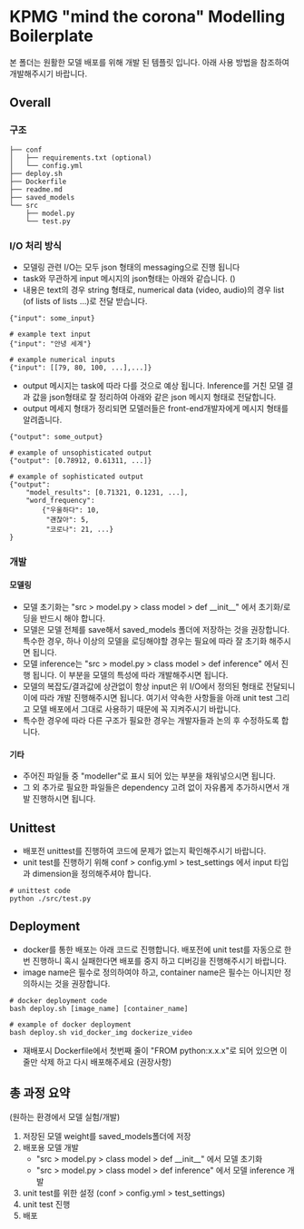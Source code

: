 # KPMG "mind the corona" Modelling Boilerplate

본 폴더는 원활한 모델 배포를 위해 개발 된 템플릿 입니다. 아래 사용 방법을 참조하여 개발해주시기 바랍니다.

## Overall

### 구조
``` shell
├── conf
│   ├── requirements.txt (optional)
│   └── config.yml
├── deploy.sh
├── Dockerfile
├── readme.md
├── saved_models
└── src
    ├── model.py
    └── test.py
```
### I/O 처리 방식
* 모델링 관련 I/O는 모두 json 형태의 messaging으로 진행 됩니다
* task와 무관하게 input 메시지의 json형태는 아래와 같습니다. ()
* 내용은 text의 경우 string 형태로, numerical data (video, audio)의 경우 list (of lists of lists ...)로 전달 받습니다.
``` 
{"input": some_input}

# example text input
{"input": "안녕 세계"}

# example numerical inputs
{"input": [[79, 80, 100, ...],...]}
```
* output 메시지는 task에 따라 다를 것으로 예상 됩니다. Inference를 거친 모델 결과 값을 json형태로 잘 정리하여 아래와 같은 json 메시지 형태로 전달합니다.
* output 메세지 형태가 정리되면 모델러들은 front-end개발자에게 메시지 형태를 알려줍니다.
```
{"output": some_output}

# example of unsophisticated output
{"output": [0.78912, 0.61311, ...]}

# example of sophisticated output
{"output": 
    "model_results": [0.71321, 0.1231, ...],
    "word_frequency": 
        {"우울하다": 10,
         "괜찮아": 5,
         "코로나": 21, ...}
}
```
### 개발
#### 모델링
* 모델 초기화는 "src > model.py > class model > def \_\_init\_\_" 에서 초기화/로딩을 반드시 해야 합니다.
* 모델은 모델 전체를 save해서 saved_models 폴더에 저장하는 것을 권장합니다. 특수한 경우, 하나 이상의 모델을 로딩해야할 경우는 필요에 따라 잘 초기화 해주시면 됩니다.
* 모델 inference는 "src > model.py > class model > def inference" 에서 진행 됩니다. 이 부분을 모델의 특성에 따라 개발해주시면 됩니다.
* 모델의 복잡도/결과값에 상관없이 항상 input은 위 I/O에서 정의된 형태로 전달되니 이에 따라 개발 진행해주시면 됩니다. 여기서 약속한 사항들을 아래 unit test 그리고 모델 배포에서 그대로 사용하기 때문에 꼭 지켜주시기 바랍니다.
* 특수한 경우에 따라 다른 구조가 필요한 경우는 개발자들과 논의 후 수정하도록 합니다.
#### 기타
* 주어진 파일들 중 "modeller"로 표시 되어 있는 부분을 채워넣으시면 됩니다.
* 그 외 추가로 필요한 파일들은 dependency 고려 없이 자유롭게 추가하시면서 개발 진행하시면 됩니다.

## Unittest
* 배포전 unittest를 진행하여 코드에 문제가 없는지 확인해주시기 바랍니다.
* unit test를 진행하기 위해 conf > config.yml > test_settings 에서 input 타입과 dimension을 정의해주셔야 합니다.
``` shell
# unittest code
python ./src/test.py 
```

## Deployment
* docker를 통한 배포는 아래 코드로 진행합니다. 배포전에 unit test를 자동으로 한 번 진행하니 혹시 실패한다면 배포를 중지 하고 디버깅을 진행해주시기 바랍니다.
* image name은 필수로 정의하여야 하고, container name은 필수는 아니지만 정의하시는 것을 권장합니다.
``` shell
# docker deployment code
bash deploy.sh [image_name] [container_name]

# example of docker deployment
bash deploy.sh vid_docker_img dockerize_video
```
* 재배포시 Dockerfile에서 첫번째 줄이 "FROM python:x.x.x"로 되어 있으면 이 줄만 삭제 하고 다시 배포해주세요 (권장사항)

## 총 과정 요약
(원하는 환경에서 모델 실험/개발)
1. 저장된 모델 weight를 saved_models폴더에 저장
2. 배포용 모델 개발 
    * "src > model.py > class model > def \_\_init\_\_" 에서 모델 초기화
    * "src > model.py > class model > def inference" 에서 모델 inference 개발
3. unit test를 위한 설정 (conf > config.yml > test_settings)
4. unit test 진행
5. 배포